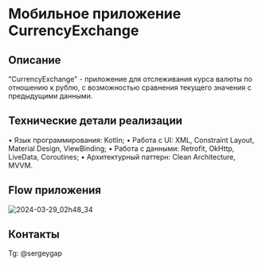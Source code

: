 # Мобильное приложение CurrencyExchange
## Описание
"CurrencyExchange" - приложение для отслеживания курса валюты по отношению к рублю, с возможностью сравнения текущего значения с предыдущими данными. 
## Технические детали реализации
 • Язык программирования: Kotlin;
 • Работа с UI: XML, Constraint Layout, Material Design, ViewBinding;
 • Работа с данными: Retrofit, OkHttp, LiveData, Coroutines;
• Архитектурный паттерн: Clean Architecture, MVVM.
## Flow приложения
![2024-03-29_02h48_34](https://github.com/sergeygap/CurrencyExchange/assets/90153806/e56f3495-2efe-432b-990c-4495bb4f33d0)

## Контакты
Tg: @sergeygap
